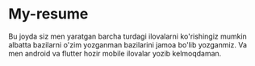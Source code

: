 # My-resume
Bu joyda siz men yaratgan barcha turdagi ilovalarni ko'rishingiz mumkin albatta bazilarni o'zim yozganman bazilarini jamoa bo'lib yozganmiz. Va men android va flutter hozir mobile ilovalar yozib kelmoqdaman.

